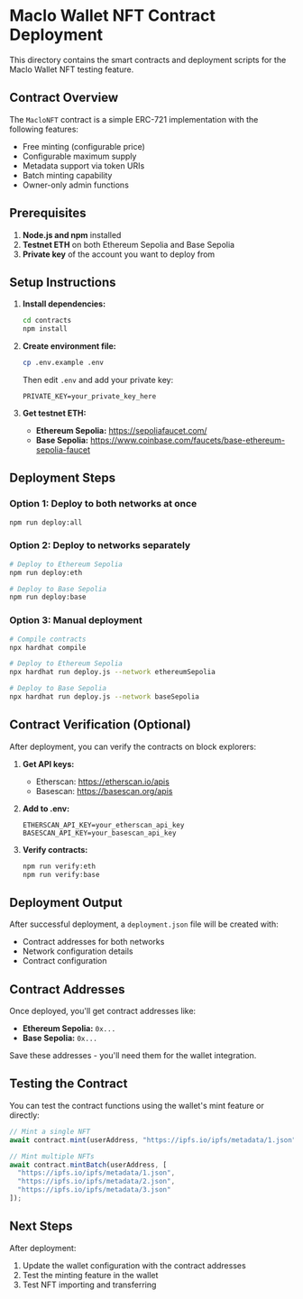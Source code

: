 # Maclo Wallet NFT Contract Deployment

This directory contains the smart contracts and deployment scripts for the Maclo Wallet NFT testing feature.

## Contract Overview

The `MacloNFT` contract is a simple ERC-721 implementation with the following features:
- Free minting (configurable price)
- Configurable maximum supply
- Metadata support via token URIs
- Batch minting capability
- Owner-only admin functions

## Prerequisites

1. **Node.js and npm** installed
2. **Testnet ETH** on both Ethereum Sepolia and Base Sepolia
3. **Private key** of the account you want to deploy from

## Setup Instructions

1. **Install dependencies:**
   ```bash
   cd contracts
   npm install
   ```

2. **Create environment file:**
   ```bash
   cp .env.example .env
   ```
   
   Then edit `.env` and add your private key:
   ```
   PRIVATE_KEY=your_private_key_here
   ```

3. **Get testnet ETH:**
   - **Ethereum Sepolia:** https://sepoliafaucet.com/
   - **Base Sepolia:** https://www.coinbase.com/faucets/base-ethereum-sepolia-faucet

## Deployment Steps

### Option 1: Deploy to both networks at once
```bash
npm run deploy:all
```

### Option 2: Deploy to networks separately
```bash
# Deploy to Ethereum Sepolia
npm run deploy:eth

# Deploy to Base Sepolia
npm run deploy:base
```

### Option 3: Manual deployment
```bash
# Compile contracts
npx hardhat compile

# Deploy to Ethereum Sepolia
npx hardhat run deploy.js --network ethereumSepolia

# Deploy to Base Sepolia
npx hardhat run deploy.js --network baseSepolia
```

## Contract Verification (Optional)

After deployment, you can verify the contracts on block explorers:

1. **Get API keys:**
   - Etherscan: https://etherscan.io/apis
   - Basescan: https://basescan.org/apis

2. **Add to .env:**
   ```
   ETHERSCAN_API_KEY=your_etherscan_api_key
   BASESCAN_API_KEY=your_basescan_api_key
   ```

3. **Verify contracts:**
   ```bash
   npm run verify:eth
   npm run verify:base
   ```

## Deployment Output

After successful deployment, a `deployment.json` file will be created with:
- Contract addresses for both networks
- Network configuration details
- Contract configuration

## Contract Addresses

Once deployed, you'll get contract addresses like:
- **Ethereum Sepolia:** `0x...`
- **Base Sepolia:** `0x...`

Save these addresses - you'll need them for the wallet integration.

## Testing the Contract

You can test the contract functions using the wallet's mint feature or directly:

```javascript
// Mint a single NFT
await contract.mint(userAddress, "https://ipfs.io/ipfs/metadata/1.json");

// Mint multiple NFTs
await contract.mintBatch(userAddress, [
  "https://ipfs.io/ipfs/metadata/1.json",
  "https://ipfs.io/ipfs/metadata/2.json",
  "https://ipfs.io/ipfs/metadata/3.json"
]);
```

## Next Steps

After deployment:
1. Update the wallet configuration with the contract addresses
2. Test the minting feature in the wallet
3. Test NFT importing and transferring
